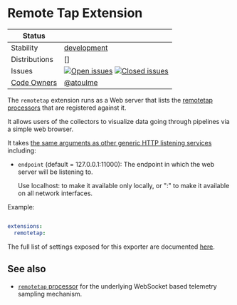 # Remote Tap Extension

<!-- status autogenerated section -->
| Status        |           |
| ------------- |-----------|
| Stability     | [development]  |
| Distributions | [] |
| Issues        | [![Open issues](https://img.shields.io/github/issues-search/open-telemetry/opentelemetry-collector-contrib?query=is%3Aissue%20is%3Aopen%20label%3Aextension%2Fremotetap%20&label=open&color=orange&logo=opentelemetry)](https://github.com/open-telemetry/opentelemetry-collector-contrib/issues?q=is%3Aopen+is%3Aissue+label%3Aextension%2Fremotetap) [![Closed issues](https://img.shields.io/github/issues-search/open-telemetry/opentelemetry-collector-contrib?query=is%3Aissue%20is%3Aclosed%20label%3Aextension%2Fremotetap%20&label=closed&color=blue&logo=opentelemetry)](https://github.com/open-telemetry/opentelemetry-collector-contrib/issues?q=is%3Aclosed+is%3Aissue+label%3Aextension%2Fremotetap) |
| [Code Owners](https://github.com/open-telemetry/opentelemetry-collector-contrib/blob/main/CONTRIBUTING.md#becoming-a-code-owner)    | [@atoulme](https://www.github.com/atoulme) |

[development]: https://github.com/open-telemetry/opentelemetry-collector#development
<!-- end autogenerated section -->

The `remotetap` extension runs as a Web server that lists the
[remotetap processors](../../processor/remotetapprocessor/)
that are registered against it.

It allows users of the collectors to visualize data going through pipelines
via a simple web browser.

It takes [the same arguments as other generic HTTP listening
services](https://github.com/open-telemetry/opentelemetry-collector/tree/main/config/confighttp)
including:

- `endpoint` (default = 127.0.0.1:11000): The endpoint in which the web server will
  be listening to.

  Use localhost:<port> to make it available only locally, or ":<port>" to make
  it available on all network interfaces.

Example:
```yaml

extensions:
  remotetap:
```

The full list of settings exposed for this exporter are documented [here](./config.go).

## See also

* [`remotetap` processor](../../processor/remotetapprocessor) for the underlying
  WebSocket based telemetry sampling mechanism.
